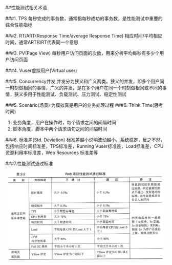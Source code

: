 ##性能测试相关术语


###1. TPS
每秒完成的事务数，通常指每秒成功的事务数，是性能测试中重要的综合性能指标

###2. RT/ART(Response Time/average Response Time)
相应时间/平均相应时间，通常ART和RT代表同一个意思

###3. PV(Page View)
每秒用户访问页面的次数，用来分析平均每秒有多少个用户访问页面

###4. Vuser虚拟用户(Virtual user)

###5. Concurrency并发
并发分为狭义和广义两类。狭义的并发，即多个用户同一时刻做相同的事情，广义的并发，是在多个用户在同一个时刻做相同或不同的事情，狭义多用于性能测试、负载测试、压力测试、稳定性测试

###5. Scenario(场景)
为模拟真是用户的业务处理过程
###6. Think Time(思考时间)
1. 业务角度，用户在操作时，每个请求之间的间隔时间
2. 脚本角度，脚本中两个请求语句之间的间隔时间

###6. 标准差(Std. Deviation)
标准差越小说明波动越小，系统稳定，反之不然，包括响应时间标准差，TPS标准差，Running Vuser标准差，Load标准差，CPU资源利用率标准差，Web Resources 标准差等

###7.性能测试通过标准

![1-1](1-1.png) 
